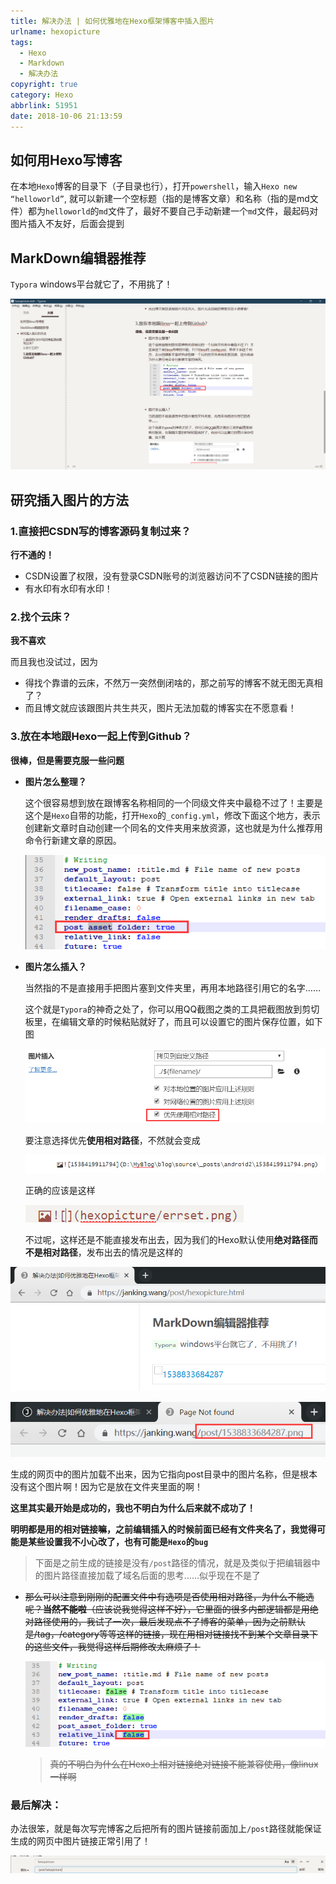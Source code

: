 ```yaml
---
title: 解决办法 | 如何优雅地在Hexo框架博客中插入图片
urlname: hexopicture
tags:
  - Hexo
  - Markdown
  - 解决办法
copyright: true
category: Hexo
abbrlink: 51951
date: 2018-10-06 21:13:59
---
```




## 如何用Hexo写博客

在本地`Hexo`博客的目录下（子目录也行），打开`powershell`，输入`Hexo new “helloworld”`, 就可以新建一个空标题（指的是博客文章）和名称（指的是md文件）都为`helloworld`的`md`文件了，最好不要自己手动新建一个`md`文件，最起码对图片插入不友好，后面会提到

## MarkDown编辑器推荐

`Typora` windows平台就它了，不用挑了！

![1538833684287](https://raw.githubusercontent.com/JankingWon/JankingWon.github.io/master/2019/hexopicture/1538833684287.png)

## 研究插入图片的方法

### 1.直接把CSDN写的博客源码复制过来？

**行不通的！**

- CSDN设置了权限，没有登录CSDN账号的浏览器访问不了CSDN链接的图片
- 有水印有水印有水印！

### 2.找个云床？

**我不喜欢**

而且我也没试过，因为

- 得找个靠谱的云床，不然万一突然倒闭啥的，那之前写的博客不就无图无真相了？
- 而且博文就应该跟图片共生共灭，图片无法加载的博客实在不愿意看！

### 3.放在本地跟Hexo一起上传到Github？

**很棒，但是需要克服一些问题**

- **图片怎么整理？**

  这个很容易想到放在跟博客名称相同的一个同级文件夹中最稳不过了！主要是这个是`Hexo`自带的功能，打开`Hexo`的`_config.yml`，修改下面这个地方，表示创建新文章时自动创建一个同名的文件夹用来放资源，这也就是为什么推荐用命令行新建文章的原因。

  ![1538833077471](https://raw.githubusercontent.com/JankingWon/JankingWon.github.io/master/2019/hexopicture/1538833077471.png)



- **图片怎么插入？**

  当然指的不是直接用手把图片塞到文件夹里，再用本地路径引用它的名字……

  这个就是`Typora`的神奇之处了，你可以用QQ截图之类的工具把截图放到剪切板里，在编辑文章的时候粘贴就好了，而且可以设置它的图片保存位置，如下图

  ![](https://raw.githubusercontent.com/JankingWon/JankingWon.github.io/master/2019/hexopicture/settypora.png)

  要注意选择优先**使用相对路径**，不然就会变成

  ![](https://raw.githubusercontent.com/JankingWon/JankingWon.github.io/master/2019/hexopicture/errset.png)

  正确的应该是这样

  ![1538833642227](https://raw.githubusercontent.com/JankingWon/JankingWon.github.io/master/2019/hexopicture/1538833642227.png)

  不过呢，这样还是不能直接发布出去，因为我们的Hexo默认使用**绝对路径而不是相对路径**，发布出去的情况是这样的

![1538834227183](https://raw.githubusercontent.com/JankingWon/JankingWon.github.io/master/2019/hexopicture/1538834227183.png)

![1538834309726](https://raw.githubusercontent.com/JankingWon/JankingWon.github.io/master/2019/hexopicture/1538834309726.png)

生成的网页中的图片加载不出来，因为它指向post目录中的图片名称，但是根本没有这个图片啊！因为它是放在文件夹里面的啊！

**这里其实最开始是成功的，我也不明白为什么后来就不成功了！**

**明明都是用的相对链接嘛，之前编辑插入的时候前面已经有文件夹名了，我觉得可能是某些设置我不小心改了，也有可能是`Hexo`的`bug`**

> 下面是之前生成的链接是没有`/post`路径的情况，就是及类似于把编辑器中的图片路径直接加载了域名后面的思考……似乎现在不是了

- ~~那么可以注意到刚刚的配置文件中有选项是否使用相对路径，为什么不能选呢？**当然不能啦**（应该说我觉得这样不好），它里面的很多内部逻辑都是用绝对路径使用的，我试了一次，最后发现点不了博客的菜单，因为之前默认是/tag，/category等等这样的链接，现在用相对链接找不到某个文章目录下的这些文件，我觉得这样后期修改太麻烦了！~~

  ![1538833796822](https://raw.githubusercontent.com/JankingWon/JankingWon.github.io/master/2019/hexopicture/1538833796822.png)

  > ~~真的不明白为什么在Hexo上相对链接绝对链接不能兼容使用，像linux一样啊~~

### 最后解决：

办法很笨，就是每次写完博客之后把所有的图片链接前面加上`/post`路径就能保证生成的网页中图片链接正常引用了！

![1538834897233](https://raw.githubusercontent.com/JankingWon/JankingWon.github.io/master/2019/hexopicture/1538834897233.png)

<!-- more --> 